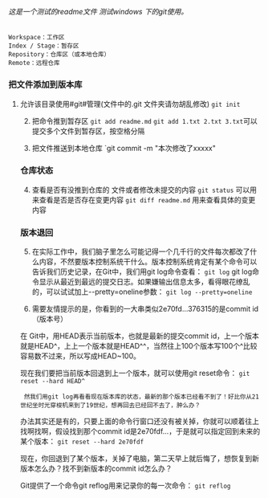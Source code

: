###### 这是一个测试的readme文件 测试windows 下的git使用。

```
Workspace：工作区
Index / Stage：暂存区
Repository：仓库区（或本地仓库）
Remote：远程仓库
```
### 把文件添加到版本库
1. 允许该目录使用#git#管理(文件中的.git 文件夹请勿胡乱修改)
`git init`

	2. 把命令推到暂存区 
	`git add readme.md`
	`git add 1.txt 2.txt 3.txt`可以提交多个文件到暂存区，按空格分隔

	3. 把文件推送到本地仓库
	`git commit -m "本次修改了xxxxx"
	### 仓库状态
	4. 查看是否有没推到仓库的 文件或者修改未提交的内容
	`git status` 可以用来查看是否是否存在变更内容
	`git diff readme.md` 用来查看具体的变更内容
	### 版本退回
	5. 在实际工作中，我们脑子里怎么可能记得一个几千行的文件每次都改了什么内容，不然要版本控制系统干什么。版本控制系统肯定有某个命令可以告诉我们历史记录，在Git中，我们用git log命令查看：
    `git log`
	git log命令显示从最近到最远的提交日志。如果嫌输出信息太多，看得眼花缭乱的，可以试试加上--pretty=oneline参数：
	`git log --pretty=oneline`

	6. 需要友情提示的是，你看到的一大串类似2e70fd...376315的是commit id（版本号）

	在 Git中，用HEAD表示当前版本，也就是最新的提交commit id，上一个版本就是HEAD^，上上一个版本就是HEAD^^，当然往上100个版本写100个^比较容易数不过来，所以写成HEAD~100。

	现在我们要把当前版本回退到上一个版本，就可以使用git reset命令：
	`git reset --hard HEAD^`
		
		然我们用git log再看看现在版本库的状态，最新的那个版本已经看不到了！好比你从21世纪坐时光穿梭机来到了19世纪，想再回去已经回不去了，肿么办？
	办法其实还是有的，只要上面的命令行窗口还没有被关掉，你就可以顺着往上找啊找啊，假设找到那个commit id是2e70fdf...，于是就可以指定回到未来的某个版本：
	`git reset --hard 2e70fdf`
	
	现在，你回退到了某个版本，关掉了电脑，第二天早上就后悔了，想恢复到新版本怎么办？找不到新版本的commit id怎么办？

	Git提供了一个命令git reflog用来记录你的每一次命令：
	`git reflog`
	